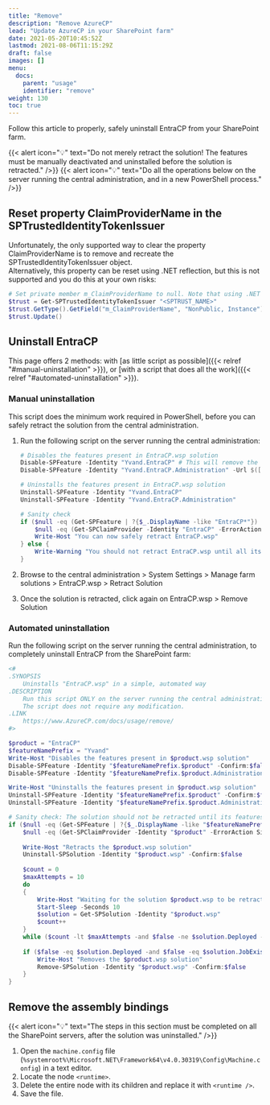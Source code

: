 ```yaml
---
title: "Remove"
description: "Remove AzureCP"
lead: "Update AzureCP in your SharePoint farm"
date: 2021-05-20T10:45:52Z
lastmod: 2021-08-06T11:15:29Z
draft: false
images: []
menu:
  docs:
    parent: "usage"
    identifier: "remove"
weight: 130
toc: true
---
```


Follow this article to properly, safely uninstall EntraCP from your SharePoint farm.  

{{< alert icon="💡" text="Do not merely retract the solution! The features must be manually deactivated and uninstalled before the solution is retracted." />}}
{{< alert icon="💡" text="Do all the operations below on the server running the central administration, and in a new PowerShell process." />}}

## Reset property ClaimProviderName in the SPTrustedIdentityTokenIssuer

Unfortunately, the only supported way to clear the property ClaimProviderName is to remove and recreate the SPTrustedIdentityTokenIssuer object.  
Alternatively, this property can be reset using .NET reflection, but this is not supported and you do this at your own risks:

```powershell
# Set private member m_ClaimProviderName to null. Note that using .NET reflection on SharePoint objects is not supported and you do this at your own risks
$trust = Get-SPTrustedIdentityTokenIssuer "<SPTRUST_NAME>"
$trust.GetType().GetField("m_ClaimProviderName", "NonPublic, Instance").SetValue($trust, $null)
$trust.Update()
```

## Uninstall EntraCP

This page offers 2 methods: with [as little script as possible]({{< relref "#manual-uninstallation" >}}), or [with a script that does all the work]({{< relref "#automated-uninstallation" >}}).

### Manual uninstallation

This script does the minimum work required in PowerShell, before you can safely retract the solution from the central administration.  

1. Run the following script on the server running the central administration:

    ```powershell
    # Disables the features present in EntraCP.wsp solution
    Disable-SPFeature -Identity "Yvand.EntraCP" # This will remove the claims provider from the farm
    Disable-SPFeature -Identity "Yvand.EntraCP.Administration" -Url $([Microsoft.SharePoint.Administration.SPAdministrationWebApplication]::Local.Url)

    # Uninstalls the features present in EntraCP.wsp solution
    Uninstall-SPFeature -Identity "Yvand.EntraCP"
    Uninstall-SPFeature -Identity "Yvand.EntraCP.Administration"

    # Sanity check
    if ($null -eq (Get-SPFeature | ?{$_.DisplayName -like "EntraCP*"}) -and
        $null -eq (Get-SPClaimProvider -Identity "EntraCP" -ErrorAction SilentlyContinue)) {
        Write-Host "You can now safely retract EntraCP.wsp"
    } else {
        Write-Warning "You should not retract EntraCP.wsp until all its features and its claims provider are properly removed. You won't be able to do it after you retracted the solution, unless you redeploy the solution"
    }
    ```

1. Browse to the central administration > System Settings > Manage farm solutions > EntraCP.wsp > Retract Solution
1. Once the solution is retracted, click again on EntraCP.wsp > Remove Solution

### Automated uninstallation

Run the following script on the server running the central administration, to completely uninstall EntraCP from the SharePoint farm:

```powershell
<#
.SYNOPSIS
    Uninstalls "EntraCP.wsp" in a simple, automated way
.DESCRIPTION
    Run this script ONLY on the server running the central administration, in a new PowerShell process.
    The script does not require any modification.
.LINK
    https://www.AzureCP.com/docs/usage/remove/
#>

$product = "EntraCP"
$featureNamePrefix = "Yvand"
Write-Host "Disables the features present in $product.wsp solution"
Disable-SPFeature -Identity "$featureNamePrefix.$product" -Confirm:$false # This will remove the claims provider from the farm
Disable-SPFeature -Identity "$featureNamePrefix.$product.Administration" -Url $([Microsoft.SharePoint.Administration.SPAdministrationWebApplication]::Local.Url) -Confirm:$false

Write-Host "Uninstalls the features present in $product.wsp solution"
Uninstall-SPFeature -Identity "$featureNamePrefix.$product" -Confirm:$false
Uninstall-SPFeature -Identity "$featureNamePrefix.$product.Administration" -Confirm:$false

# Sanity check: The solution should not be retracted until its features are properly removed, because it cannot be done afterward
if ($null -eq (Get-SPFeature | ?{$_.DisplayName -like "$featureNamePrefix.$product*"}) -and
    $null -eq (Get-SPClaimProvider -Identity "$product" -ErrorAction SilentlyContinue)) {
    
    Write-Host "Retracts the $product.wsp solution"
    Uninstall-SPSolution -Identity "$product.wsp" -Confirm:$false
    
    $count = 0
    $maxAttempts = 10
    do
    {
        Write-Host "Waiting for the solution $product.wsp to be retracted..."
        Start-Sleep -Seconds 10
        $solution = Get-SPSolution -Identity "$product.wsp"
        $count++
    }
    while ($count -lt $maxAttempts -and $false -ne $solution.Deployed -and $false -ne $solution.JobExists)
    
    if ($false -eq $solution.Deployed -and $false -eq $solution.JobExists) {
        Write-Host "Removes the $product.wsp solution"
        Remove-SPSolution -Identity "$product.wsp" -Confirm:$false
    }
}
```

## Remove the assembly bindings

{{< alert icon="💡" text="The steps in this section must be completed on all the SharePoint servers, after the solution was uninstalled." />}}

1. Open the `machine.config` file (`%systemroot%\Microsoft.NET\Framework64\v4.0.30319\Config\Machine.config`) in a text editor.
1. Locate the node `<runtime>`.
1. Delete the entire node with its children and replace it with `<runtime />`.
1. Save the file.
